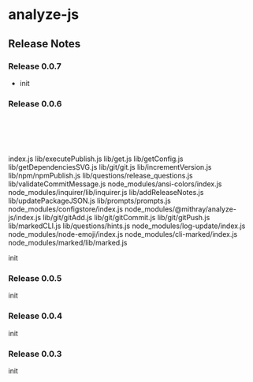 # analyze-js

## Release Notes

### Release 0.0.7

* init

### Release 0.0.6
<?xml version="1.0" encoding="UTF-8" standalone="no"?>
<!DOCTYPE svg PUBLIC "-//W3C//DTD SVG 1.1//EN"
 "http://www.w3.org/Graphics/SVG/1.1/DTD/svg11.dtd">
<!-- Generated by graphviz version 2.40.1 (20161225.0304)
 -->
<!-- Title: G Pages: 1 -->
<svg width="2661pt" height="332pt"
 viewBox="0.00 0.00 2661.07 332.00" xmlns="http://www.w3.org/2000/svg" xmlns:xlink="http://www.w3.org/1999/xlink">
<g id="graph0" class="graph" transform="scale(1 1) rotate(0) translate(4 328)">
<title>G</title>
<polygon fill="#ffffff" stroke="transparent" points="-4,4 -4,-328 2657.0721,-328 2657.0721,4 -4,4"/>
<!-- index.js -->
<g id="node1" class="node">
<title>index.js</title>
<ellipse fill="none" stroke="#000000" cx="1188.473" cy="-306" rx="41.1922" ry="18"/>
<text text-anchor="middle" x="1188.473" y="-301.8" font-family="Times,serif" font-size="14.00" fill="#000000">index.js</text>
</g>
<!-- lib/executePublish.js -->
<g id="node2" class="node">
<title>lib/executePublish.js</title>
<ellipse fill="none" stroke="#000000" cx="754.473" cy="-234" rx="91.4677" ry="18"/>
<text text-anchor="middle" x="754.473" y="-229.8" font-family="Times,serif" font-size="14.00" fill="#000000">lib/executePublish.js</text>
</g>
<!-- index.js&#45;&gt;lib/executePublish.js -->
<g id="edge1" class="edge">
<title>index.js&#45;&gt;lib/executePublish.js</title>
<path fill="none" stroke="#000000" d="M1149.5765,-299.5471C1078.9147,-287.8244 928.1489,-262.8126 834.6415,-247.2998"/>
<polygon fill="#000000" stroke="#000000" points="835.0928,-243.827 824.6548,-245.6431 833.9471,-250.7326 835.0928,-243.827"/>
</g>
<!-- lib/get.js -->
<g id="node3" class="node">
<title>lib/get.js</title>
<ellipse fill="none" stroke="#000000" cx="1288.473" cy="-234" rx="44.6367" ry="18"/>
<text text-anchor="middle" x="1288.473" y="-229.8" font-family="Times,serif" font-size="14.00" fill="#000000">lib/get.js</text>
</g>
<!-- index.js&#45;&gt;lib/get.js -->
<g id="edge2" class="edge">
<title>index.js&#45;&gt;lib/get.js</title>
<path fill="none" stroke="#000000" d="M1210.1715,-290.3771C1224.2271,-280.2571 1242.7318,-266.9337 1258.2228,-255.7801"/>
<polygon fill="#000000" stroke="#000000" points="1260.4013,-258.5245 1266.4715,-249.8411 1256.3111,-252.8438 1260.4013,-258.5245"/>
</g>
<!-- lib/getConfig.js -->
<g id="node4" class="node">
<title>lib/getConfig.js</title>
<ellipse fill="none" stroke="#000000" cx="1541.473" cy="-234" rx="71.285" ry="18"/>
<text text-anchor="middle" x="1541.473" y="-229.8" font-family="Times,serif" font-size="14.00" fill="#000000">lib/getConfig.js</text>
</g>
<!-- index.js&#45;&gt;lib/getConfig.js -->
<g id="edge3" class="edge">
<title>index.js&#45;&gt;lib/getConfig.js</title>
<path fill="none" stroke="#000000" d="M1226.2223,-298.5156C1278.1265,-288.1969 1374.434,-268.9512 1456.473,-252 1463.0236,-250.6465 1469.8551,-249.2218 1476.6738,-247.7912"/>
<polygon fill="#000000" stroke="#000000" points="1477.5554,-251.1825 1486.6206,-245.6986 1476.1142,-244.3324 1477.5554,-251.1825"/>
</g>
<!-- lib/getDependenciesSVG.js -->
<g id="node5" class="node">
<title>lib/getDependenciesSVG.js</title>
<ellipse fill="none" stroke="#000000" cx="1748.473" cy="-234" rx="118.0748" ry="18"/>
<text text-anchor="middle" x="1748.473" y="-229.8" font-family="Times,serif" font-size="14.00" fill="#000000">lib/getDependenciesSVG.js</text>
</g>
<!-- index.js&#45;&gt;lib/getDependenciesSVG.js -->
<g id="edge4" class="edge">
<title>index.js&#45;&gt;lib/getDependenciesSVG.js</title>
<path fill="none" stroke="#000000" d="M1228.4985,-301.2352C1304.9284,-292.0863 1476.9198,-271.2563 1621.473,-252 1631.5098,-250.663 1641.9876,-249.2331 1652.4332,-247.7855"/>
<polygon fill="#000000" stroke="#000000" points="1653.0009,-251.2403 1662.4227,-246.3946 1652.0355,-244.3071 1653.0009,-251.2403"/>
</g>
<!-- lib/git/git.js -->
<g id="node6" class="node">
<title>lib/git/git.js</title>
<ellipse fill="none" stroke="#000000" cx="350.473" cy="-162" rx="55.6899" ry="18"/>
<text text-anchor="middle" x="350.473" y="-157.8" font-family="Times,serif" font-size="14.00" fill="#000000">lib/git/git.js</text>
</g>
<!-- index.js&#45;&gt;lib/git/git.js -->
<g id="edge5" class="edge">
<title>index.js&#45;&gt;lib/git/git.js</title>
<path fill="none" stroke="#000000" d="M1147.1255,-303.7733C1029.3471,-297.1959 693.7014,-276.756 586.473,-252 515.4702,-235.6074 437.2027,-202.5726 391.0214,-181.4094"/>
<polygon fill="#000000" stroke="#000000" points="392.2135,-178.1046 381.668,-177.0838 389.2753,-184.4581 392.2135,-178.1046"/>
</g>
<!-- lib/incrementVersion.js -->
<g id="node7" class="node">
<title>lib/incrementVersion.js</title>
<ellipse fill="none" stroke="#000000" cx="625.473" cy="-90" rx="101.8998" ry="18"/>
<text text-anchor="middle" x="625.473" y="-85.8" font-family="Times,serif" font-size="14.00" fill="#000000">lib/incrementVersion.js</text>
</g>
<!-- index.js&#45;&gt;lib/incrementVersion.js -->
<g id="edge6" class="edge">
<title>index.js&#45;&gt;lib/incrementVersion.js</title>
<path fill="none" stroke="#000000" d="M1180.5021,-288.0881C1163.0369,-249.6921 1120.7772,-161.5189 1093.473,-144 1026.3633,-100.9411 815.5293,-118.3864 736.473,-108 727.5177,-106.8235 718.1739,-105.4843 708.8745,-104.0796"/>
<polygon fill="#000000" stroke="#000000" points="709.2372,-100.5944 698.8215,-102.5344 708.1737,-107.5131 709.2372,-100.5944"/>
</g>
<!-- lib/npm/npmPublish.js -->
<g id="node8" class="node">
<title>lib/npm/npmPublish.js</title>
<ellipse fill="none" stroke="#000000" cx="523.473" cy="-162" rx="98.5364" ry="18"/>
<text text-anchor="middle" x="523.473" y="-157.8" font-family="Times,serif" font-size="14.00" fill="#000000">lib/npm/npmPublish.js</text>
</g>
<!-- index.js&#45;&gt;lib/npm/npmPublish.js -->
<g id="edge7" class="edge">
<title>index.js&#45;&gt;lib/npm/npmPublish.js</title>
<path fill="none" stroke="#000000" d="M1147.2231,-304.4706C1038.2786,-300.0136 745.023,-285.1942 654.473,-252 614.4978,-237.3457 575.1204,-207.6605 550.1429,-186.3875"/>
<polygon fill="#000000" stroke="#000000" points="552.4039,-183.7155 542.5567,-179.806 547.8166,-189.003 552.4039,-183.7155"/>
</g>
<!-- lib/questions/release_questions.js -->
<g id="node9" class="node">
<title>lib/questions/release_questions.js</title>
<ellipse fill="none" stroke="#000000" cx="885.473" cy="-90" rx="140.0815" ry="18"/>
<text text-anchor="middle" x="885.473" y="-85.8" font-family="Times,serif" font-size="14.00" fill="#000000">lib/questions/release_questions.js</text>
</g>
<!-- index.js&#45;&gt;lib/questions/release_questions.js -->
<g id="edge8" class="edge">
<title>index.js&#45;&gt;lib/questions/release_questions.js</title>
<path fill="none" stroke="#000000" d="M1186.9869,-287.7776C1183.2183,-254.0318 1170.2136,-181.8137 1126.473,-144 1106.319,-126.5769 1048.9453,-113.3448 995.2345,-104.3403"/>
<polygon fill="#000000" stroke="#000000" points="995.6919,-100.8687 985.258,-102.7081 994.5616,-107.7768 995.6919,-100.8687"/>
</g>
<!-- lib/validateCommitMessage.js -->
<g id="node10" class="node">
<title>lib/validateCommitMessage.js</title>
<ellipse fill="none" stroke="#000000" cx="2013.473" cy="-234" rx="128.5638" ry="18"/>
<text text-anchor="middle" x="2013.473" y="-229.8" font-family="Times,serif" font-size="14.00" fill="#000000">lib/validateCommitMessage.js</text>
</g>
<!-- index.js&#45;&gt;lib/validateCommitMessage.js -->
<g id="edge9" class="edge">
<title>index.js&#45;&gt;lib/validateCommitMessage.js</title>
<path fill="none" stroke="#000000" d="M1229.5805,-303.5067C1336.3086,-296.8733 1630.9457,-277.5407 1875.473,-252 1887.1128,-250.7842 1899.2883,-249.3841 1911.3801,-247.913"/>
<polygon fill="#000000" stroke="#000000" points="1912.0082,-251.3621 1921.5039,-246.663 1911.1503,-244.4148 1912.0082,-251.3621"/>
</g>
<!-- node_modules/ansi&#45;colors/index.js -->
<g id="node11" class="node">
<title>node_modules/ansi&#45;colors/index.js</title>
<ellipse fill="none" stroke="#000000" cx="1188.473" cy="-90" rx="145.3085" ry="18"/>
<text text-anchor="middle" x="1188.473" y="-85.8" font-family="Times,serif" font-size="14.00" fill="#000000">node_modules/ansi&#45;colors/index.js</text>
</g>
<!-- index.js&#45;&gt;node_modules/ansi&#45;colors/index.js -->
<g id="edge10" class="edge">
<title>index.js&#45;&gt;node_modules/ansi&#45;colors/index.js</title>
<path fill="none" stroke="#000000" d="M1188.473,-287.9555C1188.473,-250.3938 1188.473,-163.5541 1188.473,-118.4103"/>
<polygon fill="#000000" stroke="#000000" points="1191.9731,-118.145 1188.473,-108.1451 1184.9731,-118.1451 1191.9731,-118.145"/>
</g>
<!-- node_modules/inquirer/lib/inquirer.js -->
<g id="node12" class="node">
<title>node_modules/inquirer/lib/inquirer.js</title>
<ellipse fill="none" stroke="#000000" cx="2497.473" cy="-90" rx="155.6981" ry="18"/>
<text text-anchor="middle" x="2497.473" y="-85.8" font-family="Times,serif" font-size="14.00" fill="#000000">node_modules/inquirer/lib/inquirer.js</text>
</g>
<!-- index.js&#45;&gt;node_modules/inquirer/lib/inquirer.js -->
<g id="edge11" class="edge">
<title>index.js&#45;&gt;node_modules/inquirer/lib/inquirer.js</title>
<path fill="none" stroke="#000000" d="M1225.0585,-297.4873C1257.4035,-288.9809 1305.1147,-273.9868 1342.473,-252 1383.9838,-227.5694 1387.9853,-212.5672 1423.473,-180 1440.6137,-164.27 1440.0436,-153.0562 1461.473,-144 1550.6933,-106.2948 2235.8848,-115.2562 2332.473,-108 2347.4409,-106.8755 2363.149,-105.4634 2378.6764,-103.9273"/>
<polygon fill="#000000" stroke="#000000" points="2379.2462,-107.3877 2388.8444,-102.9017 2378.5436,-100.423 2379.2462,-107.3877"/>
</g>
<!-- lib/executePublish.js&#45;&gt;lib/git/git.js -->
<g id="edge13" class="edge">
<title>lib/executePublish.js&#45;&gt;lib/git/git.js</title>
<path fill="none" stroke="#000000" d="M677.609,-224.262C608.5988,-214.9256 504.7197,-199.4013 415.473,-180 411.041,-179.0365 406.462,-177.9525 401.8821,-176.8065"/>
<polygon fill="#000000" stroke="#000000" points="402.4693,-173.3431 391.911,-174.2214 400.7126,-180.1191 402.4693,-173.3431"/>
</g>
<!-- lib/executePublish.js&#45;&gt;lib/npm/npmPublish.js -->
<g id="edge14" class="edge">
<title>lib/executePublish.js&#45;&gt;lib/npm/npmPublish.js</title>
<path fill="none" stroke="#000000" d="M705.4839,-218.7307C669.8629,-207.628 621.4386,-192.5347 583.4928,-180.7074"/>
<polygon fill="#000000" stroke="#000000" points="584.1762,-177.2545 573.5877,-177.6202 582.0932,-183.9374 584.1762,-177.2545"/>
</g>
<!-- lib/addReleaseNotes.js -->
<g id="node13" class="node">
<title>lib/addReleaseNotes.js</title>
<ellipse fill="none" stroke="#000000" cx="985.473" cy="-162" rx="99.0311" ry="18"/>
<text text-anchor="middle" x="985.473" y="-157.8" font-family="Times,serif" font-size="14.00" fill="#000000">lib/addReleaseNotes.js</text>
</g>
<!-- lib/executePublish.js&#45;&gt;lib/addReleaseNotes.js -->
<g id="edge12" class="edge">
<title>lib/executePublish.js&#45;&gt;lib/addReleaseNotes.js</title>
<path fill="none" stroke="#000000" d="M803.4622,-218.7307C839.0832,-207.628 887.5075,-192.5347 925.4533,-180.7074"/>
<polygon fill="#000000" stroke="#000000" points="926.8529,-183.9374 935.3584,-177.6202 924.7698,-177.2545 926.8529,-183.9374"/>
</g>
<!-- lib/updatePackageJSON.js -->
<g id="node14" class="node">
<title>lib/updatePackageJSON.js</title>
<ellipse fill="none" stroke="#000000" cx="754.473" cy="-162" rx="113.5019" ry="18"/>
<text text-anchor="middle" x="754.473" y="-157.8" font-family="Times,serif" font-size="14.00" fill="#000000">lib/updatePackageJSON.js</text>
</g>
<!-- lib/executePublish.js&#45;&gt;lib/updatePackageJSON.js -->
<g id="edge15" class="edge">
<title>lib/executePublish.js&#45;&gt;lib/updatePackageJSON.js</title>
<path fill="none" stroke="#000000" d="M754.473,-215.8314C754.473,-208.131 754.473,-198.9743 754.473,-190.4166"/>
<polygon fill="#000000" stroke="#000000" points="757.9731,-190.4132 754.473,-180.4133 750.9731,-190.4133 757.9731,-190.4132"/>
</g>
<!-- lib/prompts/prompts.js -->
<g id="node15" class="node">
<title>lib/prompts/prompts.js</title>
<ellipse fill="none" stroke="#000000" cx="1315.473" cy="-162" rx="98.5133" ry="18"/>
<text text-anchor="middle" x="1315.473" y="-157.8" font-family="Times,serif" font-size="14.00" fill="#000000">lib/prompts/prompts.js</text>
</g>
<!-- lib/get.js&#45;&gt;lib/prompts/prompts.js -->
<g id="edge16" class="edge">
<title>lib/get.js&#45;&gt;lib/prompts/prompts.js</title>
<path fill="none" stroke="#000000" d="M1295.1472,-216.2022C1298.1426,-208.2146 1301.7463,-198.6045 1305.0823,-189.7087"/>
<polygon fill="#000000" stroke="#000000" points="1308.454,-190.6854 1308.6881,-180.0931 1301.8997,-188.2275 1308.454,-190.6854"/>
</g>
<!-- node_modules/configstore/index.js -->
<g id="node16" class="node">
<title>node_modules/configstore/index.js</title>
<ellipse fill="none" stroke="#000000" cx="1616.473" cy="-162" rx="146.4542" ry="18"/>
<text text-anchor="middle" x="1616.473" y="-157.8" font-family="Times,serif" font-size="14.00" fill="#000000">node_modules/configstore/index.js</text>
</g>
<!-- lib/getConfig.js&#45;&gt;node_modules/configstore/index.js -->
<g id="edge17" class="edge">
<title>lib/getConfig.js&#45;&gt;node_modules/configstore/index.js</title>
<path fill="none" stroke="#000000" d="M1559.6284,-216.5708C1568.8178,-207.749 1580.1413,-196.8784 1590.2569,-187.1674"/>
<polygon fill="#000000" stroke="#000000" points="1592.9115,-189.4708 1597.7016,-180.0206 1588.0638,-184.4211 1592.9115,-189.4708"/>
</g>
<!-- node_modules/@mithray/analyze&#45;js/index.js -->
<g id="node17" class="node">
<title>node_modules/@mithray/analyze&#45;js/index.js</title>
<ellipse fill="none" stroke="#000000" cx="1964.473" cy="-162" rx="183.5871" ry="18"/>
<text text-anchor="middle" x="1964.473" y="-157.8" font-family="Times,serif" font-size="14.00" fill="#000000">node_modules/@mithray/analyze&#45;js/index.js</text>
</g>
<!-- lib/getDependenciesSVG.js&#45;&gt;node_modules/@mithray/analyze&#45;js/index.js -->
<g id="edge18" class="edge">
<title>lib/getDependenciesSVG.js&#45;&gt;node_modules/@mithray/analyze&#45;js/index.js</title>
<path fill="none" stroke="#000000" d="M1797.757,-217.572C1828.9216,-207.1838 1869.4577,-193.6718 1902.7552,-182.5726"/>
<polygon fill="#000000" stroke="#000000" points="1904.0082,-185.8443 1912.3882,-179.3616 1901.7946,-179.2036 1904.0082,-185.8443"/>
</g>
<!-- lib/git/gitAdd.js -->
<g id="node18" class="node">
<title>lib/git/gitAdd.js</title>
<ellipse fill="none" stroke="#000000" cx="72.473" cy="-90" rx="72.4461" ry="18"/>
<text text-anchor="middle" x="72.473" y="-85.8" font-family="Times,serif" font-size="14.00" fill="#000000">lib/git/gitAdd.js</text>
</g>
<!-- lib/git/git.js&#45;&gt;lib/git/gitAdd.js -->
<g id="edge19" class="edge">
<title>lib/git/git.js&#45;&gt;lib/git/gitAdd.js</title>
<path fill="none" stroke="#000000" d="M306.7297,-150.6708C259.9,-138.5422 185.2763,-119.2152 132.8653,-105.6412"/>
<polygon fill="#000000" stroke="#000000" points="133.5801,-102.2109 123.022,-103.0918 131.8251,-108.9873 133.5801,-102.2109"/>
</g>
<!-- lib/git/gitCommit.js -->
<g id="node19" class="node">
<title>lib/git/gitCommit.js</title>
<ellipse fill="none" stroke="#000000" cx="250.473" cy="-90" rx="87.51" ry="18"/>
<text text-anchor="middle" x="250.473" y="-85.8" font-family="Times,serif" font-size="14.00" fill="#000000">lib/git/gitCommit.js</text>
</g>
<!-- lib/git/git.js&#45;&gt;lib/git/gitCommit.js -->
<g id="edge20" class="edge">
<title>lib/git/git.js&#45;&gt;lib/git/gitCommit.js</title>
<path fill="none" stroke="#000000" d="M327.2797,-145.3008C314.0643,-135.7857 297.3017,-123.7166 282.8104,-113.2829"/>
<polygon fill="#000000" stroke="#000000" points="284.7451,-110.3631 274.5846,-107.3603 280.6549,-116.0438 284.7451,-110.3631"/>
</g>
<!-- lib/git/gitPush.js -->
<g id="node20" class="node">
<title>lib/git/gitPush.js</title>
<ellipse fill="none" stroke="#000000" cx="430.473" cy="-90" rx="74.7513" ry="18"/>
<text text-anchor="middle" x="430.473" y="-85.8" font-family="Times,serif" font-size="14.00" fill="#000000">lib/git/gitPush.js</text>
</g>
<!-- lib/git/git.js&#45;&gt;lib/git/gitPush.js -->
<g id="edge21" class="edge">
<title>lib/git/git.js&#45;&gt;lib/git/gitPush.js</title>
<path fill="none" stroke="#000000" d="M369.4319,-144.937C379.6433,-135.7468 392.4121,-124.2548 403.6282,-114.1604"/>
<polygon fill="#000000" stroke="#000000" points="406.0029,-116.7319 411.0945,-107.4407 401.3201,-111.5288 406.0029,-116.7319"/>
</g>
<!-- lib/prompts/prompts.js&#45;&gt;lib/incrementVersion.js -->
<g id="edge24" class="edge">
<title>lib/prompts/prompts.js&#45;&gt;lib/incrementVersion.js</title>
<path fill="none" stroke="#000000" d="M1227.9684,-153.6128C1196.0285,-150.5655 1159.6182,-147.1081 1126.473,-144 953.1631,-127.7483 909.1544,-129.9448 736.473,-108 727.4417,-106.8523 718.0175,-105.5254 708.6432,-104.1228"/>
<polygon fill="#000000" stroke="#000000" points="708.9253,-100.6254 698.5116,-102.5759 707.8687,-107.5452 708.9253,-100.6254"/>
</g>
<!-- lib/prompts/prompts.js&#45;&gt;lib/questions/release_questions.js -->
<g id="edge27" class="edge">
<title>lib/prompts/prompts.js&#45;&gt;lib/questions/release_questions.js</title>
<path fill="none" stroke="#000000" d="M1242.5294,-149.7862C1170.4923,-137.7242 1059.9437,-119.2137 980.9487,-105.9866"/>
<polygon fill="#000000" stroke="#000000" points="981.4323,-102.519 970.9916,-104.3194 980.2762,-109.4228 981.4323,-102.519"/>
</g>
<!-- lib/prompts/prompts.js&#45;&gt;node_modules/ansi&#45;colors/index.js -->
<g id="edge28" class="edge">
<title>lib/prompts/prompts.js&#45;&gt;node_modules/ansi&#45;colors/index.js</title>
<path fill="none" stroke="#000000" d="M1285.0534,-144.7542C1268.0263,-135.1011 1246.5967,-122.952 1228.2518,-112.5518"/>
<polygon fill="#000000" stroke="#000000" points="1229.9522,-109.4924 1219.5268,-107.6053 1226.4998,-115.5819 1229.9522,-109.4924"/>
</g>
<!-- lib/prompts/prompts.js&#45;&gt;node_modules/inquirer/lib/inquirer.js -->
<g id="edge29" class="edge">
<title>lib/prompts/prompts.js&#45;&gt;node_modules/inquirer/lib/inquirer.js</title>
<path fill="none" stroke="#000000" d="M1386.4364,-149.3842C1400.3365,-147.2846 1414.8329,-145.3532 1428.473,-144 1828.605,-104.3041 1931.4841,-137.8208 2332.473,-108 2347.4418,-106.8868 2363.1504,-105.4814 2378.678,-103.9487"/>
<polygon fill="#000000" stroke="#000000" points="2379.2471,-107.4092 2388.8461,-102.925 2378.5458,-100.4444 2379.2471,-107.4092"/>
</g>
<!-- lib/markedCLI.js -->
<g id="node21" class="node">
<title>lib/markedCLI.js</title>
<ellipse fill="none" stroke="#000000" cx="2246.473" cy="-90" rx="77.0631" ry="18"/>
<text text-anchor="middle" x="2246.473" y="-85.8" font-family="Times,serif" font-size="14.00" fill="#000000">lib/markedCLI.js</text>
</g>
<!-- lib/prompts/prompts.js&#45;&gt;lib/markedCLI.js -->
<g id="edge25" class="edge">
<title>lib/prompts/prompts.js&#45;&gt;lib/markedCLI.js</title>
<path fill="none" stroke="#000000" d="M1386.749,-149.4403C1400.5559,-147.3492 1414.9381,-145.4066 1428.473,-144 1752.4547,-110.3304 1837.4001,-149.4928 2160.473,-108 2167.2838,-107.1253 2174.3585,-106.0016 2181.3937,-104.7436"/>
<polygon fill="#000000" stroke="#000000" points="2182.4564,-108.1052 2191.6375,-102.8177 2181.163,-101.2257 2182.4564,-108.1052"/>
</g>
<!-- lib/questions/hints.js -->
<g id="node24" class="node">
<title>lib/questions/hints.js</title>
<ellipse fill="none" stroke="#000000" cx="1442.473" cy="-90" rx="90.9247" ry="18"/>
<text text-anchor="middle" x="1442.473" y="-85.8" font-family="Times,serif" font-size="14.00" fill="#000000">lib/questions/hints.js</text>
</g>
<!-- lib/prompts/prompts.js&#45;&gt;lib/questions/hints.js -->
<g id="edge26" class="edge">
<title>lib/prompts/prompts.js&#45;&gt;lib/questions/hints.js</title>
<path fill="none" stroke="#000000" d="M1345.8927,-144.7542C1363.172,-134.9581 1384.9853,-122.5915 1403.5075,-112.0907"/>
<polygon fill="#000000" stroke="#000000" points="1405.3285,-115.0817 1412.3016,-107.1051 1401.8762,-108.9922 1405.3285,-115.0817"/>
</g>
<!-- node_modules/log&#45;update/index.js -->
<g id="node25" class="node">
<title>node_modules/log&#45;update/index.js</title>
<ellipse fill="none" stroke="#000000" cx="1695.473" cy="-90" rx="144.1705" ry="18"/>
<text text-anchor="middle" x="1695.473" y="-85.8" font-family="Times,serif" font-size="14.00" fill="#000000">node_modules/log&#45;update/index.js</text>
</g>
<!-- lib/prompts/prompts.js&#45;&gt;node_modules/log&#45;update/index.js -->
<g id="edge30" class="edge">
<title>lib/prompts/prompts.js&#45;&gt;node_modules/log&#45;update/index.js</title>
<path fill="none" stroke="#000000" d="M1384.2882,-148.9613C1446.3358,-137.205 1537.9761,-119.8415 1605.7531,-106.9996"/>
<polygon fill="#000000" stroke="#000000" points="1606.8216,-110.3595 1615.9952,-105.059 1605.5184,-103.4818 1606.8216,-110.3595"/>
</g>
<!-- node_modules/node&#45;emoji/index.js -->
<g id="node26" class="node">
<title>node_modules/node&#45;emoji/index.js</title>
<ellipse fill="none" stroke="#000000" cx="2004.473" cy="-90" rx="147.0377" ry="18"/>
<text text-anchor="middle" x="2004.473" y="-85.8" font-family="Times,serif" font-size="14.00" fill="#000000">node_modules/node&#45;emoji/index.js</text>
</g>
<!-- lib/prompts/prompts.js&#45;&gt;node_modules/node&#45;emoji/index.js -->
<g id="edge31" class="edge">
<title>lib/prompts/prompts.js&#45;&gt;node_modules/node&#45;emoji/index.js</title>
<path fill="none" stroke="#000000" d="M1387.7013,-149.6963C1401.2256,-147.6195 1415.2617,-145.6163 1428.473,-144 1614.4376,-121.2491 1662.0614,-126.7395 1848.473,-108 1861.6791,-106.6724 1875.504,-105.1988 1889.2349,-103.6827"/>
<polygon fill="#000000" stroke="#000000" points="1889.6549,-107.1577 1899.2063,-102.5728 1888.8804,-100.2007 1889.6549,-107.1577"/>
</g>
<!-- node_modules/cli&#45;marked/index.js -->
<g id="node22" class="node">
<title>node_modules/cli&#45;marked/index.js</title>
<ellipse fill="none" stroke="#000000" cx="2088.473" cy="-18" rx="144.727" ry="18"/>
<text text-anchor="middle" x="2088.473" y="-13.8" font-family="Times,serif" font-size="14.00" fill="#000000">node_modules/cli&#45;marked/index.js</text>
</g>
<!-- lib/markedCLI.js&#45;&gt;node_modules/cli&#45;marked/index.js -->
<g id="edge22" class="edge">
<title>lib/markedCLI.js&#45;&gt;node_modules/cli&#45;marked/index.js</title>
<path fill="none" stroke="#000000" d="M2211.0147,-73.8418C2188.9263,-63.7762 2160.2335,-50.701 2136.1657,-39.7334"/>
<polygon fill="#000000" stroke="#000000" points="2137.4031,-36.451 2126.852,-35.4891 2134.5003,-42.8208 2137.4031,-36.451"/>
</g>
<!-- node_modules/marked/lib/marked.js -->
<g id="node23" class="node">
<title>node_modules/marked/lib/marked.js</title>
<ellipse fill="none" stroke="#000000" cx="2403.473" cy="-18" rx="152.2512" ry="18"/>
<text text-anchor="middle" x="2403.473" y="-13.8" font-family="Times,serif" font-size="14.00" fill="#000000">node_modules/marked/lib/marked.js</text>
</g>
<!-- lib/markedCLI.js&#45;&gt;node_modules/marked/lib/marked.js -->
<g id="edge23" class="edge">
<title>lib/markedCLI.js&#45;&gt;node_modules/marked/lib/marked.js</title>
<path fill="none" stroke="#000000" d="M2281.7069,-73.8418C2303.6555,-63.7762 2332.1667,-50.701 2356.0822,-39.7334"/>
<polygon fill="#000000" stroke="#000000" points="2357.7063,-42.8391 2365.337,-35.4891 2354.7882,-36.4763 2357.7063,-42.8391"/>
</g>
</g>
</svg>

init

### Release 0.0.5

 init

### Release 0.0.4

init

### Release 0.0.3

init

